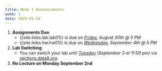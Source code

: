 ```yaml
---
title: Week 1 Announcements
week: 1
date: 2025-01-19
---
```


1. **Assignments Due**
    * {{site.links.lab.lab01}} is due on *<u>Friday</u>, August 30th @ 5 PM*
    * {{site.links.hw.hw01}} is due on *<u>Wednesday</u>, September 4th @ 5 PM*
2. **Lab Switching**
    * You can switch your lab until *<u>Tuesday</u> (September 3 at 11:59 pm)* via [sections.data8.org](https://sections.data8.org/)
3. **No Lecture on Monday September 2nd**
